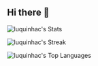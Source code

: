 ## Hi there 👋

![luquinhac's Stats](https://github-readme-stats.vercel.app/api?username=luquinhac&theme=dracula&show_icons=true&hide_border=false&count_private=true)

![luquinhac's Streak](https://github-readme-streak-stats.herokuapp.com/?user=luquinhac&theme=dracula&hide_border=false)

![luquinhac's Top Languages](https://github-readme-stats.vercel.app/api/top-langs/?username=luquinhac&theme=dracula&show_icons=true&hide_border=false&layout=compact)
